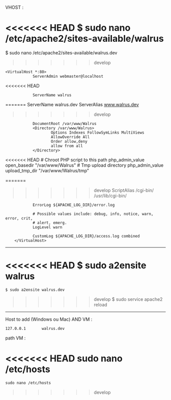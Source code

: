 VHOST :

<<<<<<< HEAD
  $ sudo nano /etc/apache2/sites-available/walrus
=======
  $ sudo nano /etc/apache2/sites-available/walrus.dev
>>>>>>> develop


	<VirtualHost *:80>
                ServerAdmin webmaster@localhost
<<<<<<< HEAD

                ServerName walrus
=======
                ServerName walrus.dev
                ServerAlias www.walrus.dev
>>>>>>> develop

                DocumentRoot /var/www/Walrus
                <Directory /var/www/Walrus>
                        Options Indexes FollowSymLinks MultiViews
                        AllowOverride All
                        Order allow,deny
                        allow from all
                </Directory>

<<<<<<< HEAD
                # Chroot PHP script to this path
                php_admin_value open_basedir "/var/www/Walrus"
                # Tmp upload directory
                php_admin_value upload_tmp_dir "/var/www/Walrus/tmp"

=======
>>>>>>> develop
                ScriptAlias /cgi-bin/ /usr/lib/cgi-bin/

                ErrorLog ${APACHE_LOG_DIR}/error.log

                # Possible values include: debug, info, notice, warn, error, crit,
                # alert, emerg.
                LogLevel warn

                CustomLog ${APACHE_LOG_DIR}/access.log combined
        </VirtualHost>

___

<<<<<<< HEAD
	$ sudo a2ensite walrus
=======
	$ sudo a2ensite walrus.dev
>>>>>>> develop
	$ sudo service apache2 reload

___

Host to add (Windows ou Mac) AND VM :

    127.0.0.1       walrus.dev

path VM :

<<<<<<< HEAD
    sudo nano /etc/hosts
=======
    sudo nano /etc/hosts
>>>>>>> develop
